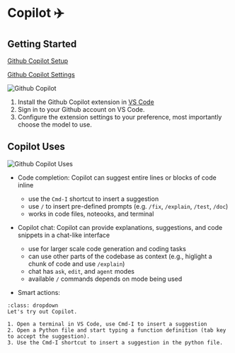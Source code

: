 # Copilot ✈️

## Getting Started

[Github Copilot Setup](https://code.visualstudio.com/docs/copilot/setup)

[Github Copilot Settings](https://github.com/settings/copilot)

![Github Copilot](./images/github-copilot-settings.png)

1. Install the Github Copilot extension in [VS Code](https://docs.github.com/en/copilot/quickstart?tool=vscode)
2. Sign in to your Github account on VS Code.
3. Configure the extension settings to your preference, most importantly choose the model to use.

## Copilot Uses

![Github Copilot Uses](./images/github-copilot-uses.png)


- Code completion: Copilot can suggest entire lines or blocks of code inline
    * use the `Cmd-I` shortcut to insert a suggestion
    * use `/` to insert pre-defined prompts (e.g. `/fix`, `/explain`, `/test`, `/doc`)
    * works in code files, noteooks, and terminal

- Copilot chat: Copilot can provide explanations, suggestions, and code snippets in a chat-like interface
    * use for larger scale code generation and coding tasks
    * can use other parts of the codebase as context (e.g., higlight a chunk of code and use `/explain`)
    * chat has `ask`, `edit`, and `agent` modes
    * available `/` commands depends on mode being used

- Smart actions: 



```{admonition} Exercise
:class: dropdown
Let's try out Copilot.

1. Open a terminal in VS Code, use Cmd-I to insert a suggestion
2. Open a Python file and start typing a function definition (tab key to accept the suggestion).
3. Use the Cmd-I shortcut to insert a suggestion in the python file.
```